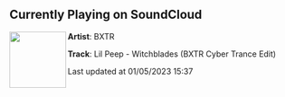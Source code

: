 ## Currently Playing on SoundCloud

[<img align="left" width="100" src="https://i1.sndcdn.com/artworks-zynUfTGKbnKoWkvT-TcsXaw-t500x500.jpg">](https://soundcloud.com/baxterprod/lil-peep-witchblades-bxtr-cyber-trance-edit)

**Artist**: BXTR 

**Track**: Lil Peep - Witchblades (BXTR Cyber Trance Edit)

Last updated at 01/05/2023 15:37
